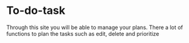 # To-do-task
Through this site you will be able to manage your plans. There a lot of functions to plan the tasks such as edit, delete and prioritize
